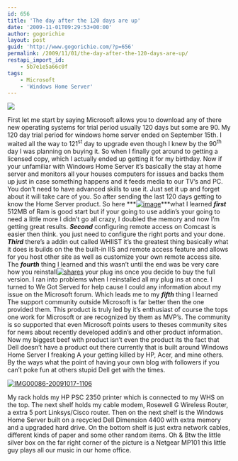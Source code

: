 ```yaml
---
id: 656
title: 'The day after the 120 days are up'
date: '2009-11-01T09:29:53+00:00'
author: gogorichie
layout: post
guid: 'http://www.gogorichie.com/?p=656'
permalink: /2009/11/01/the-day-after-the-120-days-are-up/
restapi_import_id:
    - 5b7e1e5a66c0f
tags:
    - Microsoft
    - 'Windows Home Server'
---
```


![](http://www.electricdeal.com/images/items/8938.jpg)

First let me start by saying Microsoft allows you to download any of there new operating systems for trial period usually 120 days but some are 90. My 120 day trial period for windows home server ended on September 15th. I waited all the way to 121<sup>st</sup> day to upgrade even though I knew by the 90<sup>th</sup> day I was planning on buying it. So when I finally got around to getting a licensed copy, which I actually ended up getting it for my birthday. Now if your unfamiliar with Windows Home Server it’s basically the stay at home server and monitors all your houses computers for issues and backs them up just in case something happens and it feeds media to our TV’s and PC. You don’t need to have advanced skills to use it. Just set it up and forget about it will take care of you. So after sending the last 120 days getting to know the Home Server product. So here ***[![image](http://www.gogorichie.com/wp-content/uploads/2009/11/image_thumb.png "image")](http://www.gogorichie.com/wp-content/uploads/2009/11/image.png)***what I learned ***first*** 512MB of Ram is good start but if your going to use addin’s your going to need a little more I didn’t go all crazy, I doubled the memory and now I’m getting great results. ***Second*** configuring remote access on Comcast is easier then think. you just need to configure the right ports and your done. ***Third*** there’s a addin out called WHIIST it’s the greatest thing basically what it does is builds on the the built-in IIS and remote access feature and allows for you host other site as well as customize your own remote access site. The ***fourth*** thing I learned and this wasn’t until the end was be very care how you reinstall[![shares](http://www.gogorichie.com/wp-content/uploads/2009/11/shares_thumb.jpg "shares")](http://www.gogorichie.com/wp-content/uploads/2009/11/shares.jpg) your plug ins once you decide to buy the full version. I ran into problems when I reinstalled all my plug ins at once. I turned to We Got Served for help cause I could any information about my issue on the Microsoft forum. Which leads me to my ***fifth*** thing I learned The support community outside Microsoft is far better then the one provided them. This product is truly led by it’s enthusiast of course the tops one work for Microsoft or are recognized by them as MVP’s. The community is so supported that even Microsoft points users to theses community sites for news about recently developed addin’s and other product information. Now my biggest beef with product isn’t even the product its the fact that Dell doesn’t have a product out there currently that is built around Windows Home Server I freaking A your getting killed by HP, Acer, and mine others. By the ways what the point of having your own blog with followers if you can’t poke fun at others stupid Dell get with the times.

 [![IMG00086-20091017-1106](http://www.gogorichie.com/wp-content/uploads/2009/11/IMG00086200910171106_thumb.jpg "IMG00086-20091017-1106")](http://www.gogorichie.com/wp-content/uploads/2009/11/IMG00086200910171106.jpg)

My rack holds my HP PSC 2350 printer which is connected to my WHS on the top. The next shelf holds my cable modem, Rosewell G Wireless Router, a extra 5 port Linksys/Cisco router. Then on the next shelf is the Windows Home Server built on a recycled Dell Dimension 4400 with extra memory and a upgraded hard drive. On the bottom shelf is just extra network cables, different kinds of paper and some other random items. Oh &amp; Btw the little silver box on the far right corner of the picture is a Netgear MP101 this little guy plays all our music in our home office.